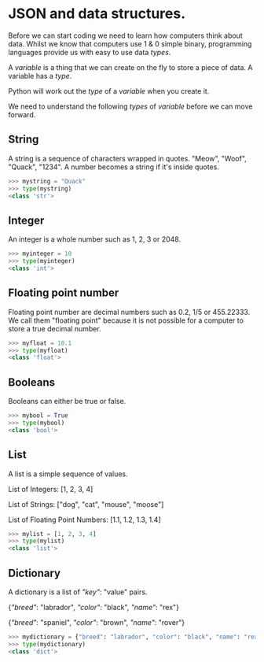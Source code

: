 # JSON and data structures.

Before we can start coding we need to learn how computers think about data. Whilst we know that computers use 1 & 0 simple binary, programming languages provide us with easy to use data *types*.

A *variable* is a thing that we can create on the fly to store a piece of data. A variable has a *type*.

Python will work out the *type* of a *variable* when you create it.

We need to understand the following *types* of *variable* before we can move forward. 

## String 

A string is a sequence of characters wrapped in quotes. "Meow", "Woof", "Quack", "1234". A number becomes a string if it's inside quotes.

```python
>>> mystring = "Quack"
>>> type(mystring)
<class 'str'>
```

## Integer

An integer is a whole number such as 1, 2, 3 or 2048.

```python
>>> myinteger = 10
>>> type(myinteger)
<class 'int'>
```

## Floating point number

Floating point number are decimal numbers such as 0.2, 1/5 or 455.22333. We call them "floating point" because it is not possible for a computer to store a true decimal number.

```python
>>> myfloat = 10.1
>>> type(myfloat)
<class 'float'>
```

## Booleans

Booleans can either be true or false.

```python
>>> mybool = True
>>> type(mybool)
<class 'bool'>
```

## List

A list is a simple sequence of values.

List of Integers: [1, 2, 3, 4]

List of Strings: ["dog", "cat", "mouse", "moose"]

List of Floating Point Numbers: [1.1, 1.2, 1.3, 1.4]

```python
>>> mylist = [1, 2, 3, 4]
>>> type(mylist)
<class 'list'>
```

## Dictionary
A dictionary is a list of *"key"*: "value" pairs.

{*"breed"*: "labrador", *"color"*: "black", *"name"*: "rex"}

{*"breed"*: "spaniel", *"color"*: "brown", *"name"*: "rover"}

```python
>>> mydictionary = {"breed": "labrador", "color": "black", "name": "rex"}  
>>> type(mydictionary)
<class 'dict'>
```